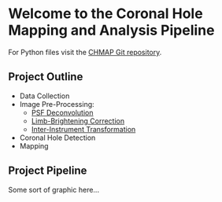 # Welcome to the Coronal Hole Mapping and Analysis Pipeline

For Python files visit the [CHMAP Git repository](https://github.com/predsci/CHMAP).  

## Project Outline

* Data Collection
* Image Pre-Processing:
    * [PSF Deconvolution](CHD/ipp/psf/)
    * [Limb-Brightening Correction](CHD/ipp/lbc/)
    * [Inter-Instrument Transformation](CHD/ipp/iit/)
* Coronal Hole Detection
* Mapping

## Project Pipeline
Some sort of graphic here...


